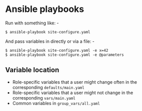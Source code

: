 # Ansible playbooks
Run with something like: -

    $ ansible-playbook site-configure.yaml
    
And pass variables in directly or via a file: -

    $ ansible-playbook site-configure.yaml -e x=42
    $ ansible-playbook site-configure.yaml -e @parameters

## Variable location
-   Role-specific variables that a user might change often in the corresponding
    `defaults/main.yaml`
-   Role-specific variables that a user might not change in the corresponding
    `vars/main.yaml`
-   Common variables in `group_vars/all.yaml`
